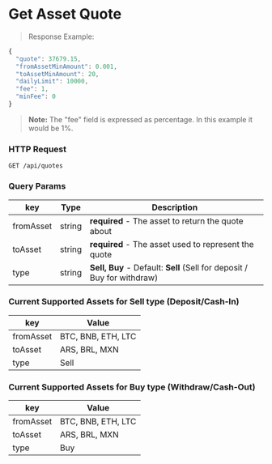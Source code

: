 # Get Asset Quote

> Response Example:

```javascript
{
  "quote": 37679.15,
  "fromAssetMinAmount": 0.001,
  "toAssetMinAmount": 20,
  "dailyLimit": 10000,
  "fee": 1,
  "minFee": 0
}
```

> <strong>Note:</strong> The "fee" field is expressed as percentage. In this example it would be 1%.

### HTTP Request

`GET /api/quotes`

### Query Params

| key       | Type   | Description                                                                                       |
| --------- | ------ | ------------------------------------------------------------------------------------------------- |
| fromAsset | string | <strong>required</strong> - The asset to return the quote about                                   |
| toAsset   | string | <strong>required</strong> - The asset used to represent the quote                                 |
| type      | string | <strong>Sell, Buy</strong> - Default: <strong>Sell</strong> (Sell for deposit / Buy for withdraw) |

### Current Supported Assets for Sell type (Deposit/Cash-In)

| key       | Value              |
| --------- | ------------------ |
| fromAsset | BTC, BNB, ETH, LTC |
| toAsset   | ARS, BRL, MXN      |
| type      | Sell               |

### Current Supported Assets for Buy type (Withdraw/Cash-Out)

| key       | Value              |
| --------- | ------------------ |
| fromAsset | BTC, BNB, ETH, LTC |
| toAsset   | ARS, BRL, MXN      |
| type      | Buy                |
